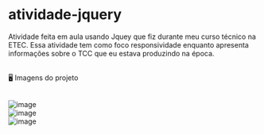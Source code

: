 # atividade-jquery
Atividade feita em aula usando Jquey que fiz durante meu curso técnico na ETEC. Essa atividade tem como foco responsividade enquanto apresenta informações sobre o TCC que eu estava produzindo na época.

<br>
🖥 Imagens do projeto<br><br>

![image](https://github.com/MarcelMarins/atividade-jquery/assets/107703560/ca11641c-e39c-4f8b-be89-da2b9f61ba7a)
<br>
![image](https://github.com/MarcelMarins/atividade-jquery/assets/107703560/90ccf53e-3292-4e94-acd1-2a0d2daffe0c)
<br>
![image](https://github.com/MarcelMarins/atividade-jquery/assets/107703560/ab17029f-902b-4ea6-9226-8d25b570c5d9)


